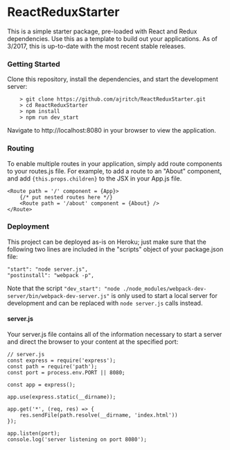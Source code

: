 # ReactReduxStarter

This is a simple starter package, pre-loaded with React and Redux dependencies. Use this as a template to build out your applications. As of 3/2017, this is up-to-date with the most recent stable releases.

### Getting Started

Clone this repository, install the dependencies, and start the development server:

```
	> git clone https://github.com/ajritch/ReactReduxStarter.git
	> cd ReactReduxStarter
	> npm install
	> npm run dev_start
```
Navigate to http://localhost:8080 in your browser to view the application.


### Routing

To enable multiple routes in your application, simply add route components to your routes.js file. For example, to add a route to an "About" component, and add `{this.props.children}` to the JSX in your App.js file.

```
<Route path = '/' component = {App}>
	{/* put nested routes here */}
	<Route path = '/about' component = {About} />
</Route>
```


### Deployment

This project can be deployed as-is on Heroku; just make sure that the following two lines are included in the "scripts" object of your package.json file:

```
"start": "node server.js",
"postinstall": "webpack -p",
```

Note that the script `"dev_start": "node ./node_modules/webpack-dev-server/bin/webpack-dev-server.js"` is only used to start a local server for development and can be replaced with `node server.js` calls instead.

#### server.js

Your server.js file contains all of the information necessary to start a server and direct the browser to your content at the specified port:

```
// server.js
const express = require('express');
const path = require('path');
const port = process.env.PORT || 8080;

const app = express();

app.use(express.static(__dirname));

app.get('*', (req, res) => {
	res.sendFile(path.resolve(__dirname, 'index.html'))
});

app.listen(port);
console.log('server listening on port 8080');
```